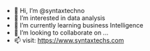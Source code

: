 - 👋 Hi, I’m @syntaxtechno
- 👀 I’m interested in data analysis
- 🌱 I’m currently learning business Intelligence
- 💞️ I’m looking to collaborate on ...
- 📫 visit: https://www.syntaxtechs.com

<!---
syntaxtechno/syntaxtechno is a ✨ special ✨ repository because its `README.md` (this file) appears on your GitHub profile.
You can click the Preview link to take a look at your changes.
--->

